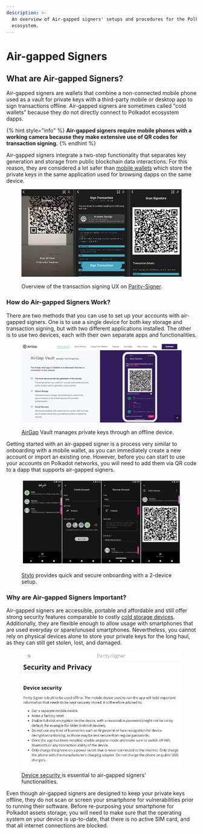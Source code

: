 ```yaml
---
description: >-
  An overview of Air-gapped signers' setups and procedures for the Polkadot
  ecosystem.
---
```


# Air-gapped Signers

## What are Air-gapped Signers?

Air-gapped signers are wallets that combine a non-connected mobile phone used as a vault for private keys with a third-party mobile or desktop app to sign transactions offline. Air-gapped signers are sometimes called "cold wallets" because they do not directly connect to Polkadot ecosystem dapps.

{% hint style="info" %}
**Air-gapped signers require mobile phones with a working camera because they make extensive use of QR codes for transaction signing.**
{% endhint %}



Air-gapped signers integrate a two-step functionality that separates key generation and storage from public blockchain data interactions. For this reason, they are considered a lot safer than [mobile wallets](https://dot-alert.gitbook.io/dot.alert/content/2.storage/mobile-wallets) which store the private keys in the same application used for browsing dapps on the same device.

<figure><img src="../../.gitbook/assets/S_ASParitySignerTransaction.JPG" alt="A sample transaction being signed on Parity Signer."><figcaption><p>Overview of the transaction signing UX on <a href="https://www.parity.io/technologies/signer/">Parity-Signer</a>. </p></figcaption></figure>



### How do Air-gapped Signers Work?

There are two methods that you can use to set up your accounts with air-gapped signers. One is to use a single device for both key storage and transaction signing, but with two different applications installed. The other is to use two devices, each with their own separate apps and functionalities.&#x20;

<figure><img src="../../.gitbook/assets/S_ASAirGapVault.JPG" alt="A section of the AirGap Vault website indicating how it manages private keys through an offline device."><figcaption><p><a href="https://airgap.it/">AirGap</a> Vault manages private keys through an offline device.</p></figcaption></figure>



Getting started with an air-gapped signer is a process very similar to onboarding with a mobile wallet, as you can immediately create a new account or import an existing one. However, before you can start to use your accounts on Polkadot networks, you will need to add them via QR code to a dapp that supports air-gapped signers.

<figure><img src="../../.gitbook/assets/S_ASStylo.JPG" alt="An illustration of some of the onboarding steps of Stylo wallet."><figcaption><p><a href="https://stylo-app.com/">Stylo</a> provides quick and secure onboarding with a 2-device setup.</p></figcaption></figure>



### Why are Air-gapped Signers Important?

Air-gapped signers are accessible, portable and affordable and still offer strong security features comparable to costly [cold storage devices](https://dot-alert.gitbook.io/dot.alert/content/2.storage/cold-storage-devices). Additionally, they are flexible enough to allow usage with smartphones that are used everyday or spare/unused smartphones. Nevertheless, you cannot rely on physical devices alone to store your private keys for the long haul, as they can still get stolen, lost, and damaged.

<figure><img src="../../.gitbook/assets/S_ASParitySignerSecurity.JPG" alt="Device security advice for users of the Parity Signer."><figcaption><p><a href="https://paritytech.github.io/parity-signer/about/Security-And-Privacy.html">Device security </a>is essential to air-gapped signers' functionalities.</p></figcaption></figure>



Even though air-gapped signers are designed to keep your private keys offline, they do not scan or screen your smartphone for vulnerabilities prior to running their software. Before re-purposing your smartphone for Polkadot assets storage, you will need to make sure that the operating system on your device is up-to-date, that there is no active SIM card, and that all internet connections are blocked.&#x20;

